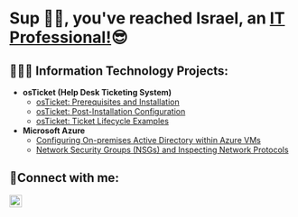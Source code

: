 ### <!--Hi there 👋 my name is Israel 😌-->

<h1>Sup ✌🏼, you've reached Israel, an <a href="https://www.linkedin.com/in/Israstella4555">IT Professional!</a>😎</h1>

<h2>👨🏻‍💻 Information Technology Projects:</h2>

- <b>osTicket (Help Desk Ticketing System)</b>
  - [osTicket: Prerequisites and Installation](https://github.com/Israstella4555/osticket-prereqs)
  - [osTicket: Post-Installation Configuration](https://github.com/Israstella4555/post-install-config)
  - [osTicket: Ticket Lifecycle Examples](https://github.com/Israstella4555/ticket-lifecycle)
- <b>Microsoft Azure</b>
  - [Configuring On-premises Active Directory within Azure VMs](https://github.com/Israstella4555/configure-ad)
  - [Network Security Groups (NSGs) and Inspecting Network Protocols](https://github.com/Israstella4555/azure-network-protocols)

<h2>🤳Connect with me:</h2>

<!--
[<img align="left" alt="Josh | Twitter" width="22px" src="https://cdn.jsdelivr.net/npm/simple-icons@v3/icons/twitter.svg" />][twitter] -->
[<img align="left" alt="Josh | LinkedIn" width="22px" src="https://cdn.jsdelivr.net/npm/simple-icons@v3/icons/linkedin.svg" />][linkedin]
<!--
[<img align="left" alt="Josh | Instagram" width="22px" src="https://cdn.jsdelivr.net/npm/simple-icons@v3/icons/instagram.svg" />][instagram]

[twitter]: https://twitter.com/Josh
[instagram]: https://www.instagram.com/Josh -->
[linkedin]: https://linkedin.com/in/Israstella4555

<!--
**Israstella4555/Israstella4555** is a ✨ _special_ ✨ repository because its `README.md` (this file) appears on your GitHub profile.

Here are some ideas to get you started:

- 🔭 I’m currently working on ...
- 🌱 I’m currently learning ...
- 👯 I’m looking to collaborate on ...
- 🤔 I’m looking for help with ...
- 💬 Ask me about ...
- 📫 How to reach me: ...
- 😄 Pronouns: ...
- ⚡ Fun fact: ...
-->
